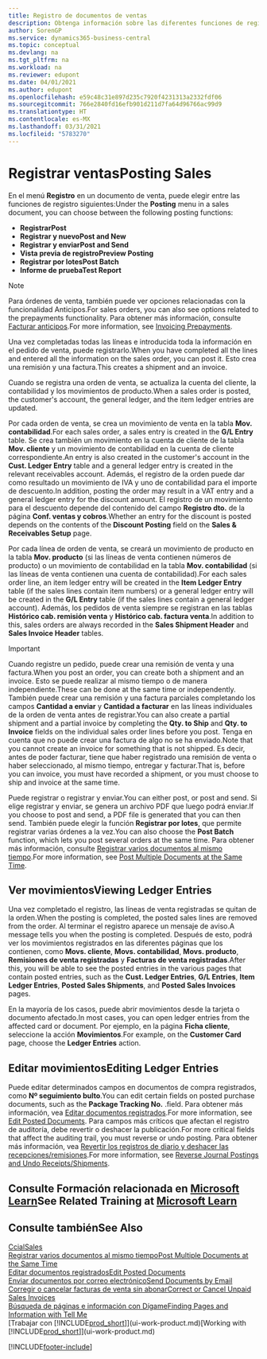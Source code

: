 ```yaml
---
title: Registro de documentos de ventas
description: Obtenga información sobre las diferentes funciones de registro para registrar documentos de ventas y cómo puede actualizar los documentos registrados.
author: SorenGP
ms.service: dynamics365-business-central
ms.topic: conceptual
ms.devlang: na
ms.tgt_pltfrm: na
ms.workload: na
ms.reviewer: edupont
ms.date: 04/01/2021
ms.author: edupont
ms.openlocfilehash: e59c48c31e897d235c7920f4231313a2332fdf06
ms.sourcegitcommit: 766e2840fd16efb901d211d7fa64d96766ac99d9
ms.translationtype: HT
ms.contentlocale: es-MX
ms.lasthandoff: 03/31/2021
ms.locfileid: "5783270"
---
```

# <a name="posting-sales"></a><span data-ttu-id="f7879-103">Registrar ventas</span><span class="sxs-lookup"><span data-stu-id="f7879-103">Posting Sales</span></span>

<span data-ttu-id="f7879-104">En el menú **Registro** en un documento de venta, puede elegir entre las funciones de registro siguientes:</span><span class="sxs-lookup"><span data-stu-id="f7879-104">Under the **Posting** menu in a sales document, you can choose between the following posting functions:</span></span>

* <span data-ttu-id="f7879-105">**Registrar**</span><span class="sxs-lookup"><span data-stu-id="f7879-105">**Post**</span></span>
* <span data-ttu-id="f7879-106">**Registrar y nuevo**</span><span class="sxs-lookup"><span data-stu-id="f7879-106">**Post and New**</span></span>
* <span data-ttu-id="f7879-107">**Registrar y enviar**</span><span class="sxs-lookup"><span data-stu-id="f7879-107">**Post and Send**</span></span>
* <span data-ttu-id="f7879-108">**Vista previa de registro**</span><span class="sxs-lookup"><span data-stu-id="f7879-108">**Preview Posting**</span></span>
* <span data-ttu-id="f7879-109">**Registrar por lotes**</span><span class="sxs-lookup"><span data-stu-id="f7879-109">**Post Batch**</span></span>
* <span data-ttu-id="f7879-110">**Informe de prueba**</span><span class="sxs-lookup"><span data-stu-id="f7879-110">**Test Report**</span></span>

> [!NOTE]
> <span data-ttu-id="f7879-111">Para órdenes de venta, también puede ver opciones relacionadas con la funcionalidad Anticipos.</span><span class="sxs-lookup"><span data-stu-id="f7879-111">For sales orders, you can also see options related to the prepayments functionality.</span></span> <span data-ttu-id="f7879-112">Para obtener más información, consulte [Facturar anticipos](finance-invoice-prepayments.md).</span><span class="sxs-lookup"><span data-stu-id="f7879-112">For more information, see [Invoicing Prepayments](finance-invoice-prepayments.md).</span></span>

<span data-ttu-id="f7879-113">Una vez completadas todas las líneas e introducida toda la información en el pedido de venta, puede registrarlo.</span><span class="sxs-lookup"><span data-stu-id="f7879-113">When you have completed all the lines and entered all the information on the sales order, you can post it.</span></span> <span data-ttu-id="f7879-114">Esto crea una remisión y una factura.</span><span class="sxs-lookup"><span data-stu-id="f7879-114">This creates a shipment and an invoice.</span></span>

<span data-ttu-id="f7879-115">Cuando se registra una orden de venta, se actualiza la cuenta del cliente, la contabilidad y los movimientos de producto.</span><span class="sxs-lookup"><span data-stu-id="f7879-115">When a sales order is posted, the customer's account, the general ledger, and the item ledger entries are updated.</span></span>

<span data-ttu-id="f7879-116">Por cada orden de venta, se crea un movimiento de venta en la tabla **Mov. contabilidad**.</span><span class="sxs-lookup"><span data-stu-id="f7879-116">For each sales order, a sales entry is created in the **G/L Entry** table.</span></span> <span data-ttu-id="f7879-117">Se crea también un movimiento en la cuenta de cliente de la tabla **Mov. cliente** y un movimiento de contabilidad en la cuenta de cliente correspondiente.</span><span class="sxs-lookup"><span data-stu-id="f7879-117">An entry is also created in the customer's account in the **Cust. Ledger Entry** table and a general ledger entry is created in the relevant receivables account.</span></span> <span data-ttu-id="f7879-118">Además, el registro de la orden puede dar como resultado un movimiento de IVA y uno de contabilidad para el importe de descuento.</span><span class="sxs-lookup"><span data-stu-id="f7879-118">In addition, posting the order may result in a VAT entry and a general ledger entry for the discount amount.</span></span> <span data-ttu-id="f7879-119">El registro de un movimiento para el descuento depende del contenido del campo **Registro dto.** de la página **Conf. ventas y cobros**.</span><span class="sxs-lookup"><span data-stu-id="f7879-119">Whether an entry for the discount is posted depends on the contents of the **Discount Posting** field on the **Sales & Receivables Setup** page.</span></span>

<span data-ttu-id="f7879-120">Por cada línea de orden de venta, se creará un movimiento de producto en la tabla **Mov. producto** (si las líneas de venta contienen números de producto) o un movimiento de contabilidad en la tabla **Mov. contabilidad** (si las líneas de venta contienen una cuenta de contabilidad).</span><span class="sxs-lookup"><span data-stu-id="f7879-120">For each sales order line, an item ledger entry will be created in the **Item Ledger Entry** table (if the sales lines contain item numbers) or a general ledger entry will be created in the **G/L Entry** table (if the sales lines contain a general ledger account).</span></span> <span data-ttu-id="f7879-121">Además, los pedidos de venta siempre se registran en las tablas **Histórico cab. remisión venta** y **Histórico cab. factura venta**.</span><span class="sxs-lookup"><span data-stu-id="f7879-121">In addition to this, sales orders are always recorded in the **Sales Shipment Header** and **Sales Invoice Header** tables.</span></span>

> [!IMPORTANT]  
> <span data-ttu-id="f7879-122">Cuando registre un pedido, puede crear una remisión de venta y una factura.</span><span class="sxs-lookup"><span data-stu-id="f7879-122">When you post an order, you can create both a shipment and an invoice.</span></span> <span data-ttu-id="f7879-123">Esto se puede realizar al mismo tiempo o de manera independiente.</span><span class="sxs-lookup"><span data-stu-id="f7879-123">These can be done at the same time or independently.</span></span> <span data-ttu-id="f7879-124">También puede crear una remisión y una factura parciales completando los campos **Cantidad a enviar** y **Cantidad a facturar** en las líneas individuales de la orden de venta antes de registrar.</span><span class="sxs-lookup"><span data-stu-id="f7879-124">You can also create a partial shipment and a partial invoice by completing the **Qty. to Ship** and **Qty. to Invoice** fields on the individual sales order lines before you post.</span></span> <span data-ttu-id="f7879-125">Tenga en cuenta que no puede crear una factura de algo no se ha enviado.</span><span class="sxs-lookup"><span data-stu-id="f7879-125">Note that you cannot create an invoice for something that is not shipped.</span></span> <span data-ttu-id="f7879-126">Es decir, antes de poder facturar, tiene que haber registrado una remisión de venta o haber seleccionado, al mismo tiempo, entregar y facturar.</span><span class="sxs-lookup"><span data-stu-id="f7879-126">That is, before you can invoice, you must have recorded a shipment, or you must choose to ship and invoice at the same time.</span></span>

<span data-ttu-id="f7879-127">Puede registrar o registrar y enviar.</span><span class="sxs-lookup"><span data-stu-id="f7879-127">You can either post, or post and send.</span></span> <span data-ttu-id="f7879-128">Si elige registrar y enviar, se genera un archivo PDF que luego podrá enviar.</span><span class="sxs-lookup"><span data-stu-id="f7879-128">If you choose to post and send, a PDF file is generated that you can then send.</span></span> <span data-ttu-id="f7879-129">También puede elegir la función **Registrar por lotes**, que permite registrar varias órdenes a la vez.</span><span class="sxs-lookup"><span data-stu-id="f7879-129">You can also choose the **Post Batch** function, which lets you post several orders at the same time.</span></span> <span data-ttu-id="f7879-130">Para obtener más información, consulte [Registrar varios documentos al mismo tiempo](ui-batch-posting.md).</span><span class="sxs-lookup"><span data-stu-id="f7879-130">For more information, see [Post Multiple Documents at the Same Time](ui-batch-posting.md).</span></span>

## <a name="viewing-ledger-entries"></a><span data-ttu-id="f7879-131">Ver movimientos</span><span class="sxs-lookup"><span data-stu-id="f7879-131">Viewing Ledger Entries</span></span>

<span data-ttu-id="f7879-132">Una vez completado el registro, las líneas de venta registradas se quitan de la orden.</span><span class="sxs-lookup"><span data-stu-id="f7879-132">When the posting is completed, the posted sales lines are removed from the order.</span></span> <span data-ttu-id="f7879-133">Al terminar el registro aparece un mensaje de aviso.</span><span class="sxs-lookup"><span data-stu-id="f7879-133">A message tells you when the posting is completed.</span></span> <span data-ttu-id="f7879-134">Después de esto, podrá ver los movimientos registrados en las diferentes páginas que los contienen, como **Movs. cliente**, **Movs. contabilidad**, **Movs. producto**, **Remisiones de venta registradas** y **Facturas de venta registradas**.</span><span class="sxs-lookup"><span data-stu-id="f7879-134">After this, you will be able to see the posted entries in the various pages that contain posted entries, such as the **Cust. Ledger Entries**, **G/L Entries**, **Item Ledger Entries**, **Posted Sales Shipments**, and **Posted Sales Invoices** pages.</span></span>  

<span data-ttu-id="f7879-135">En la mayoría de los casos, puede abrir movimientos desde la tarjeta o documento afectado.</span><span class="sxs-lookup"><span data-stu-id="f7879-135">In most cases, you can open ledger entries from the affected card or document.</span></span> <span data-ttu-id="f7879-136">Por ejemplo, en la página **Ficha cliente**, seleccione la acción **Movimientos**.</span><span class="sxs-lookup"><span data-stu-id="f7879-136">For example, on the **Customer Card** page, choose the **Ledger Entries** action.</span></span>

## <a name="editing-ledger-entries"></a><span data-ttu-id="f7879-137">Editar movimientos</span><span class="sxs-lookup"><span data-stu-id="f7879-137">Editing Ledger Entries</span></span>

<span data-ttu-id="f7879-138">Puede editar determinados campos en documentos de compra registrados, como **Nº seguimiento bulto**.</span><span class="sxs-lookup"><span data-stu-id="f7879-138">You can edit certain fields on posted purchase documents, such as the **Package Tracking No.**</span></span> <span data-ttu-id="f7879-139">.</span><span class="sxs-lookup"><span data-stu-id="f7879-139">field.</span></span> <span data-ttu-id="f7879-140">Para obtener más información, vea [Editar documentos registrados](across-edit-posted-document.md).</span><span class="sxs-lookup"><span data-stu-id="f7879-140">For more information, see [Edit Posted Documents](across-edit-posted-document.md).</span></span> <span data-ttu-id="f7879-141">Para campos más críticos que afectan el registro de auditoría, debe revertir o deshacer la publicación.</span><span class="sxs-lookup"><span data-stu-id="f7879-141">For more critical fields that affect the auditing trail, you must reverse or undo posting.</span></span> <span data-ttu-id="f7879-142">Para obtener más información, vea [Revertir los registros de diario y deshacer las recepciones/remisiones](finance-how-reverse-journal-posting.md).</span><span class="sxs-lookup"><span data-stu-id="f7879-142">For more information, see [Reverse Journal Postings and Undo Receipts/Shipments](finance-how-reverse-journal-posting.md).</span></span>

## <a name="see-related-training-at-microsoft-learn"></a><span data-ttu-id="f7879-143">Consulte Formación relacionada en [Microsoft Learn](/learn/modules/ship-invoice-items-dynamics-365-business-central/index)</span><span class="sxs-lookup"><span data-stu-id="f7879-143">See Related Training at [Microsoft Learn](/learn/modules/ship-invoice-items-dynamics-365-business-central/index)</span></span>

## <a name="see-also"></a><span data-ttu-id="f7879-144">Consulte también</span><span class="sxs-lookup"><span data-stu-id="f7879-144">See Also</span></span>

[<span data-ttu-id="f7879-145">Ccial</span><span class="sxs-lookup"><span data-stu-id="f7879-145">Sales</span></span>](sales-manage-sales.md)  
[<span data-ttu-id="f7879-146">Registrar varios documentos al mismo tiempo</span><span class="sxs-lookup"><span data-stu-id="f7879-146">Post Multiple Documents at the Same Time</span></span>](ui-batch-posting.md)  
[<span data-ttu-id="f7879-147">Editar documentos registrados</span><span class="sxs-lookup"><span data-stu-id="f7879-147">Edit Posted Documents</span></span>](across-edit-posted-document.md)  
[<span data-ttu-id="f7879-148">Enviar documentos por correo electrónico</span><span class="sxs-lookup"><span data-stu-id="f7879-148">Send Documents by Email</span></span>](ui-how-send-documents-email.md)  
[<span data-ttu-id="f7879-149">Corregir o cancelar facturas de venta sin abonar</span><span class="sxs-lookup"><span data-stu-id="f7879-149">Correct or Cancel Unpaid Sales Invoices</span></span>](sales-how-correct-cancel-sales-invoice.md)  
[<span data-ttu-id="f7879-150">Búsqueda de páginas e información con Dígame</span><span class="sxs-lookup"><span data-stu-id="f7879-150">Finding Pages and Information with Tell Me</span></span>](ui-search.md)  
<span data-ttu-id="f7879-151">[Trabajar con [!INCLUDE[prod_short](includes/prod_short.md)]](ui-work-product.md)</span><span class="sxs-lookup"><span data-stu-id="f7879-151">[Working with [!INCLUDE[prod_short](includes/prod_short.md)]](ui-work-product.md)</span></span>

[!INCLUDE[footer-include](includes/footer-banner.md)]  
